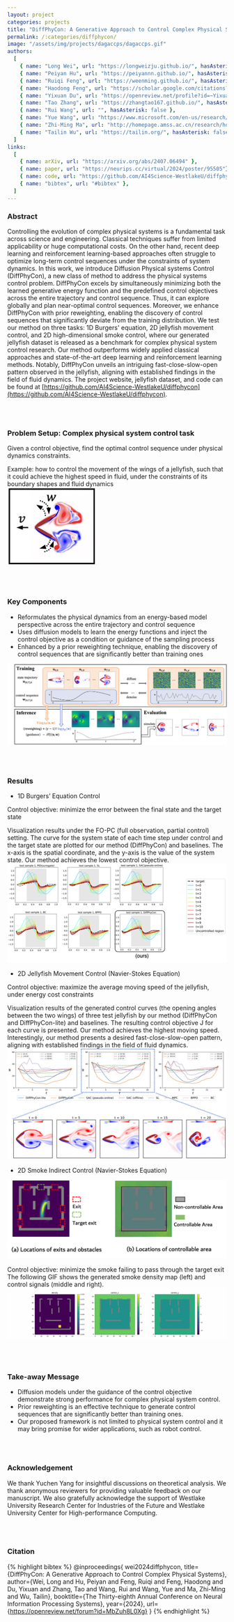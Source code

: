 ```yaml
---
layout: project
categories: projects
title: "DiffPhyCon: A Generative Approach to Control Complex Physical Systems"
permalink: /:categories/diffphycon/
image: "/assets/img/projects/dagaccps/dagaccps.gif"
authors:
  [
    { name: "Long Wei", url: "https://longweizju.github.io/", hasAsterisk: true },
    { name: "Peiyan Hu", url: "https://peiyannn.github.io/", hasAsterisk: true },
    { name: "Ruiqi Feng", url: "https://weenming.github.io/", hasAsterisk: true },
    { name: "Haodong Feng", url: "https://scholar.google.com/citations?user=0GOKl_gAAAAJ&hl=en", hasAsterisk: false },
    { name: "Yixuan Du", url: "https://openreview.net/profile?id=~Yixuan_Du1", hasAsterisk: false },
    { name: "Tao Zhang", url: "https://zhangtao167.github.io/", hasAsterisk: false },
    { name: "Rui Wang", url: "", hasAsterisk: false },
    { name: "Yue Wang", url: "https://www.microsoft.com/en-us/research/people/yuwang5/", hasAsterisk: false },
    { name: "Zhi-Ming Ma", url: "http://homepage.amss.ac.cn/research/homePage/8eb59241e2e74d828fb84eec0efadba5/myHomePage.html", hasAsterisk: false },
    { name: "Tailin Wu", url: "https://tailin.org/", hasAsterisk: false }
  ]
links:
  [
    { name: arXiv, url: "https://arxiv.org/abs/2407.06494" },
    { name: paper, url: "https://neurips.cc/virtual/2024/poster/95505"},
    { name: code, url: "https://github.com/AI4Science-WestlakeU/diffphycon"},
    { name: "bibtex", url: "#bibtex" },
  ]
---
```


### Abstract

Controlling the evolution of complex physical systems is a fundamental task across science and engineering. Classical techniques suffer from limited applicability or huge computational costs. On the other hand, recent deep learning and reinforcement learning-based approaches often struggle to optimize long-term control sequences under the constraints of system dynamics. In this work, we introduce Diffusion Physical systems Control (DiffPhyCon), a new class of method to address the physical systems control problem. DiffPhyCon excels by simultaneously minimizing both the learned generative energy function and the predefined control objectives across the entire trajectory and control sequence. Thus, it can explore globally and plan near-optimal control sequences. Moreover, we enhance DiffPhyCon with prior reweighting, enabling the discovery of control sequences that significantly deviate from the training distribution. We test our method on three tasks: 1D Burgers' equation, 2D jellyfish movement control, and 2D high-dimensional smoke control, where our generated jellyfish dataset is released as a benchmark for complex physical system control research. Our method outperforms widely applied classical approaches and state-of-the-art deep learning and reinforcement learning methods. Notably, DiffPhyCon unveils an intriguing fast-close-slow-open pattern observed in the jellyfish, aligning with established findings in the field of fluid dynamics. The project website, jellyfish dataset, and code can be found at [https://github.com/AI4Science-WestlakeU/diffphycon](https://github.com/AI4Science-WestlakeU/diffphycon).

<br><br>

### Problem Setup: Complex physical system control task

Given a control objective, find the optimal control sequence under physical dynamics constraints.

<div class="row">
  <div class="col-8">
    Example: how to control the movement of the wings of a jellyfish, such that it could achieve the highest speed in fluid, under the constraints of its boundary shapes and fluid dynamics
  </div>
  <div class="col-4">
    <img src="/assets/img/projects/dagaccps/pic1.png" class="col-6">
  </div>
</div>

<br><br>

### Key Components

- Reformulates the physical dynamics from an energy-based model perspective across the entire trajectory and control sequence
- Uses diffusion models to learn the energy functions and inject the control objective as a condition or guidance of the sampling process 
- Enhanced by a prior reweighting technique, enabling the discovery of control sequences that are significantly better than training ones
<img src="/assets/img/projects/dagaccps/pic2.png" class="col-12">

<br><br>

### Results

- 1D Burgers’ Equation Control

Control objective: minimize the error between the final state and the target state

Visualization results under the FO-PC (full observation, partial control) setting. The curve for the system state of each time step under control and the target state are plotted for our method (DiffPhyCon) and baselines. The x-axis is the spatial coordinate, and the y-axis is the value of the system state. Our method achieves the lowest control objective.
<img src="/assets/img/projects/dagaccps/pic3.png" class="col-12">

- 2D Jellyfish Movement Control (Navier-Stokes Equation) 

Control objective: maximize the average moving speed of the jellyfish, under energy cost constraints  

Visualization results of the generated control curves (the opening angles between the two wings) of three test jellyfish by our method (DiffPhyCon and DiffPhyCon-lite) and baselines. The resulting control objective J for each curve is presented. Our method achieves the highest moving speed. Interestingly, our method presents a desired fast-close-slow-open pattern, aligning with established findings in the field of fluid dynamics.
<img src="/assets/img/projects/dagaccps/pic4.png" class="col-12">

- 2D Smoke Indirect Control (Navier-Stokes Equation) 
<img src="/assets/img/projects/dagaccps/pic5.png" class="col-12">

Control objective: minimize the smoke failing to pass through the target exit 
The following GIF shows the generated smoke density map (left) and control signals (middle and right).
<img src="/assets/img/projects/dagaccps/pic6.gif" class="col-12">

<br><br>

### Take-away Message

- Diffusion models under the guidance of the control objective demonstrate strong performance for complex physical system control. 
- Prior reweighting is an effective technique to generate control sequences that are significantly better than training ones.
- Our proposed framework is not limited to physical system control and it may bring promise for wider applications, such as robot control.

<br><br>

### Acknowledgement

We thank Yuchen Yang for insightful discussions on theoretical analysis. We thank anonymous reviewers for providing valuable feedback on our manuscript. We also gratefully acknowledge the support of Westlake University Research Center for Industries of the Future and Westlake University Center for High-performance Computing.

<br><br>

### Citation

<a data-scroll href="#bibtex" id=bibtex> </a>
{% highlight bibtex %}
@inproceedings{
 wei2024diffphycon,
 title={DiffPhyCon: A Generative Approach to Control Complex Physical Systems},
 author={Wei, Long and Hu, Peiyan and Feng, Ruiqi and Feng, Haodong and Du, Yixuan and Zhang, Tao and Wang, Rui and Wang, Yue and Ma, Zhi-Ming and Wu, Tailin},
 booktitle={The Thirty-eighth Annual Conference on Neural Information Processing Systems},
 year={2024},
 url={https://openreview.net/forum?id=MbZuh8L0Xg}
}
{% endhighlight %}